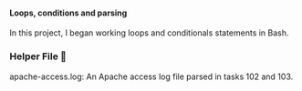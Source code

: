 #### Loops, conditions and parsing
In this project, I began working loops and conditionals statements in Bash.

### Helper File 🙌
apache-access.log: An Apache access log file parsed in tasks 102 and 103.
